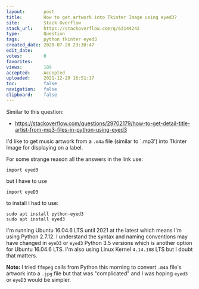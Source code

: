 ```yaml
---
layout:       post
title:        How to get artwork into Tkinter Image using eyed3?
site:         Stack Overflow
stack_url:    https://stackoverflow.com/q/63144242
type:         Question
tags:         python tkinter eyed3
created_date: 2020-07-28 23:30:47
edit_date:    
votes:        0
favorites:    
views:        189
accepted:     Accepted
uploaded:     2021-12-29 16:51:17
toc:          false
navigation:   false
clipboard:    false
---
```


Similar to this question:

- https://stackoverflow.com/questions/29702179/how-to-get-detail-title-artist-from-mp3-files-in-python-using-eyed3

I'd like to get music artwork from a `.m4a` file (similar to `.mp3') into Tkinter Image for displaying on a label.

For some strange reason all the answers in the link use:

``` 
import eyed3

```

but I have to use

``` 
import eyeD3

```

to install I had to use:

``` 
sudo apt install python-eyed3
sudo apt install eyed3

```

I'm running Ubuntu 16.04.6 LTS until 2021 at the latest which means I'm using Python 2.7.12. I understand the syntax and naming conventions may have changed in `eyeD3` or `eyed3` Python 3.5 versions which is another option for Ubuntu 16.04.6 LTS. I'm also using Linux Kernel `4.14.188` LTS but I doubt that matters.

**Note:** I tried `ffmpeg` calls from Python this morning to convert `.m4a` file's artwork into a `.jpg` file but that was "complicated" and I was hoping `eyed3` or `eyeD3` would be simpler.
